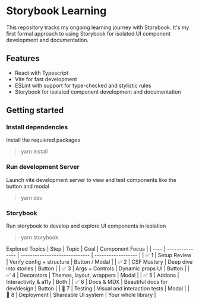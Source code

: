 # Storybook Learning

This repository tracks my ongoing learning journey with Storybook. 
It's my first formal approach to using Storybook for isolated UI component development and documentation.


## Features
- React with Typescript
- Vite for fast development
- ESLint with support for type-checked and stylistic rules
- Storybook for isolated component development and documentation


## Getting started
### Install dependencies
Install the requiered packages
> yarn install


### Run development Server
Launch vite development server to view and test components like the button and modal
> yarn dev

### Storybook
Run storybook to develop and explore UI components in isolation
> yarn storybook

Explored Topics
| Step | Topic           | Goal                          | Component Focus    |
| ---- | --------------- | ----------------------------- | ------------------ |
| ✅ 1  | Setup Review    | Verify config + structure     | Button / Modal     |
| ✅ 2 | CSF Mastery     | Deep dive into stories        | Button             |
| ✅ 3 | Args + Controls | Dynamic props UI              | Button             |
| ✅ 4 | Decorators      | Themes, layout, wrappers      | Modal              |
| ✅ 5 | Addons          | Interactivity & a11y          | Both               |
| ✅ 6 | Docs & MDX      | Beautiful docs for dev/design | Button             |
| 🔄 7 | Testing         | Visual and interaction tests  | Modal              |
| 🔄 8 | Deployment      | Shareable UI system           | Your whole library |
